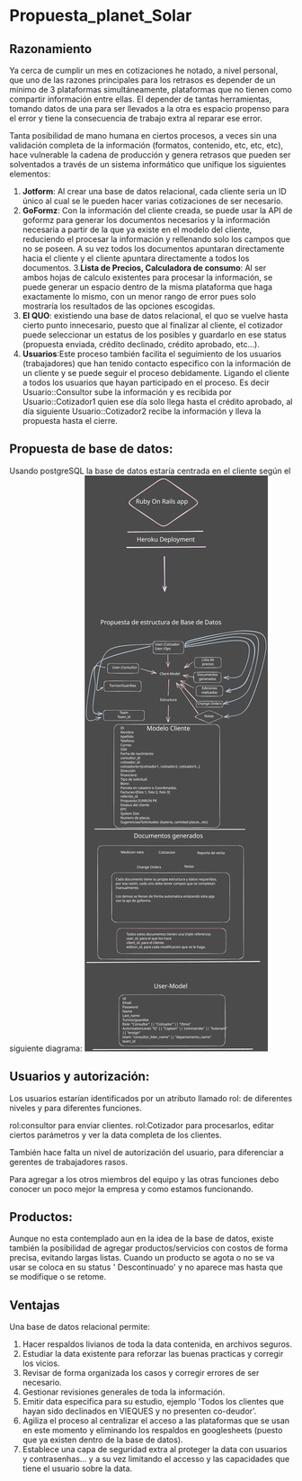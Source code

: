 # Propuesta_planet_Solar

## Razonamiento

Ya cerca de cumplir un mes en cotizaciones he notado, a nivel personal, que uno de las razones principales para los retrasos es depender de un mínimo de 3 plataformas simultáneamente, plataformas que no tienen como compartir información entre ellas. El depender de tantas herramientas, tomando datos de una para ser llevados a la otra es espacio propenso para el error y tiene la consecuencia de trabajo extra al reparar ese error.

Tanta posibilidad de mano humana en ciertos procesos, a veces sin una validación completa de la información (formatos, contenido, etc, etc, etc), hace vulnerable la cadena de producción y genera retrasos que pueden ser solventados a través de un sistema informático que unifique los siguientes elementos:

1. **Jotform**: Al crear una base de datos relacional, cada cliente seria un ID único al cual se le pueden hacer varias cotizaciones de ser necesario.
2. **GoFormz**: Con la información del cliente creada, se puede usar la API de goformz para generar los documentos necesarios y la información necesaria a partir de la que ya existe en el modelo del cliente, reduciendo el procesar la información y rellenando solo los campos que no se poseen. A su vez todos los documentos apuntaran directamente hacia el cliente y el cliente apuntara directamente a todos los documentos.
3.**Lista de Precios, Calculadora de consumo**: Al ser ambos hojas de calculo existentes para procesar la información, se puede generar un espacio dentro de la misma plataforma que haga exactamente lo mismo, con un menor rango de error pues solo mostraría los resultados de las opciones escogidas.
4. **El QUO**: existiendo una base de datos relacional, el quo se vuelve hasta cierto punto innecesario, puesto que al finalizar al cliente, el cotizador puede seleccionar un estatus de los posibles y guardarlo en ese status (propuesta enviada, crédito declinado, crédito aprobado, etc...).
5. **Usuarios**:Este proceso también facilita el seguimiento de los usuarios (trabajadores) que han tenido contacto especifico con la información de un cliente y se puede seguir el proceso debidamente. Ligando el cliente a todos los usuarios que hayan participado en el proceso. Es decir Usuario::Consultor sube la información y es recibida por Usuario::Cotizador1 quien ese día solo llega hasta el crédito aprobado, al día siguiente Usuario::Cotizador2 recibe la información y lleva la propuesta hasta el cierre.

## Propuesta de base de datos:

Usando postgreSQL la base de datos estaría centrada en el cliente según el siguiente diagrama:
![Diagrama de propuesta de base de datos](base%20de%20datos%20propuesta.svg)

## Usuarios y autorización:

Los usuarios estarían identificados por un atributo llamado rol: de diferentes niveles y para diferentes funciones.

rol:consultor para enviar clientes.
rol:Cotizador para procesarlos, editar ciertos parámetros y ver la data completa de los clientes.

También hace falta un nivel de autorización del usuario, para diferenciar a gerentes de trabajadores rasos.


Para agregar a los otros miembros del equipo y las otras funciones debo conocer un poco mejor la empresa y como estamos funcionando.

## Productos:

Aunque no esta contemplado aun en la idea de la base de datos, existe también la posibilidad de agregar productos/servicios con costos de forma precisa, evitando largas listas. Cuando un producto se agota o no se va usar se coloca en su status ' Descontinuado' y no aparece mas hasta que se modifique o se retome.

## Ventajas

Una base de datos relacional permite:

1) Hacer respaldos livianos de toda la data contenida, en archivos seguros.
2) Estudiar la data existente para reforzar las buenas practicas y corregir los vicios.
3) Revisar de forma organizada los casos y corregir errores de ser necesario.
4) Gestionar revisiones generales de toda la información.
5) Emitir data especifica para su estudio, ejemplo 'Todos los clientes que hayan sido declinados en VIEQUES y no presenten co-deudor'.
6) Agiliza el proceso al centralizar el acceso a las plataformas que se usan en este momento y eliminando los respaldos en googlesheets (puesto que ya existen dentro de la base de datos).
7) Establece una capa de seguridad extra al proteger la data con usuarios y contrasenhas... y a su vez limitando el accesso y las capacidades que tiene el usuario sobre la data.
